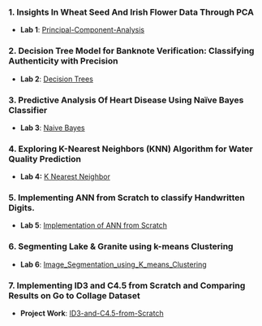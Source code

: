  ### 1. Insights In Wheat Seed And Irish Flower Data Through PCA
 - **Lab 1**:  [Principal-Component-Analysis](https://github.com/amitpant7/Principal-Component-Analysis)  
### 2. Decision Tree Model for Banknote Verification: Classifying Authenticity with Precision  
 - **Lab 2**: [Decision Trees](https://github.com/amitpant7/Decision-Trees)    
### 3. Predictive Analysis Of Heart Disease Using Naïve Bayes Classifier
 - **Lab 3**: [Naive Bayes](https://github.com/amitpant7/Naive-Bayes)  
### 4. Exploring  K-Nearest Neighbors (KNN) Algorithm for Water Quality Prediction
 - **Lab 4:** [K Nearest Neighbor](https://github.com/amitpant7/K-Nearest-Neighbor)  
  
### 5. Implementing ANN from Scratch to classify Handwritten Digits. 
 - **Lab 5**: [Implementation of ANN from Scratch](https://github.com/amitpant7/Data-Mining-Labs/blob/main/ANN%20(2).pdf)  
  
### 6. Segmenting Lake & Granite using k-means Clustering
 - **Lab 6**: [Image_Segmentation_using_K_means_Clustering](https://github.com/amitpant7/Image_Segmentation_using_K_means_Clustering) 

### 7. Implementing ID3 and C4.5 from Scratch and Comparing Results on Go to Collage Dataset
 - **Project Work**: [ID3-and-C4.5-from-Scratch](https://github.com/amitpant7/ID3-and-C4.5-from-Scratch)  

  
